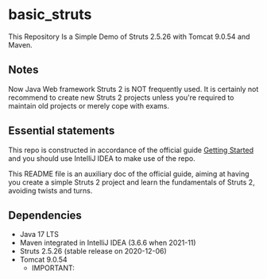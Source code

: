 # basic_struts

This Repository Is a Simple Demo of Struts 2.5.26 with Tomcat 9.0.54 and Maven.

## Notes

Now Java Web framework Struts 2 is NOT frequently used. It is certainly not recommend to create new Struts 2 projects unless you're required to maintain old projects or merely cope with exams.

## Essential statements

This repo is constructed in accordance of the official guide [Getting Started](https://struts.apache.org/getting-started/) and you should use IntelliJ IDEA to make use of the repo.

This README file is an auxiliary doc of the official guide, aiming at having you create a simple Struts 2 project and learn the fundamentals of Struts 2, avoiding twists and turns.

## Dependencies

- Java 17 LTS
- Maven integrated in IntelliJ IDEA (3.6.6 when 2021-11)
- Struts 2.5.26 (stable release on 2020-12-06)
- Tomcat 9.0.54
    - IMPORTANT: 